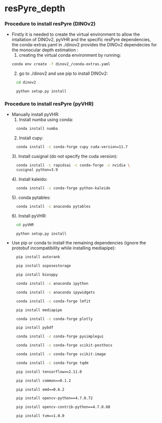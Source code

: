 # resPyre_depth

### Procedure to install resPyre (DINOv2)
- Firstly it is needed to create the virtual environment to allow the intallation of DINOv2, pyVHR and the specific resPyre dependencies, the conda-extras.yaml in ./dinov2 provides the DINOv2 dependecies for the monocular depth estimation :
  1) creating the virtual conda environment by running:
  ```bash
  conda env create -f dinov2_/conda-extras.yaml
  ```
  2) go to ./dinov2 and use pip to install DINOv2:
  ```bash
    cd dinov2
  ```
  ```bash
    python setup.py install
  ```
### Procedure to install resPyre (pyVHR)
- Manually install pyVHR:
  1) Install numba using conda:
  ```bash
    conda install numba
  ```
  2) Install cupy:
  ```bash
    conda install -c conda-forge cupy cuda-version=11.7
  ```
  3). Install cusignal (do not specify the cuda version):
  ```bash
    conda install -c rapidsai -c conda-forge -c nvidia \
    cusignal python=3.9
  ```
  4). Install kaleido:
  ```bash
    conda install -c conda-forge python-kaleido
  ```
  5). conda pytables:
  ```bash
    conda install -c anaconda pytables
  ```
  6). Install pyVHR:
  ```bash
    cd pyVHR
  ```
  ```bash
    python setup.py install
  ```
- Use pip or conda to install the remaining dependencies (ignore the protobuf incompatibility while installing mediapipe): 
  ```bash
    pip install autorank
  ```
  ```bash
    pip install asposestorage
  ```
  ```bash
    pip install biosppy
  ```
  ```bash
    conda install -c anaconda ipython
  ```
  ```bash
    conda install -c anaconda ipywidgets
  ```
  ```bash
    conda install -c conda-forge lmfit
  ```
  ```bash
    pip install mediapipe
  ```
  ```bash
    conda install -c conda-forge plotly
  ```
  ```bash
    pip install pybdf
  ```
  ```bash
    conda install -c conda-forge pysimplegui
  ```
  ```bash
    conda install -c conda-forge scikit-posthocs
  ```
  ```bash
    conda install -c conda-forge scikit-image
  ```
  ```bash
    conda install -c conda-forge tqdm
  ```
  ```bash
    pip install tensorflow==2.11.0
  ```
  ```bash
    pip install common==0.1.2
  ```
  ```bash
    pip install emd==0.6.2
  ```
  ```bash
    pip install opencv-python==4.7.0.72
  ```
  ```bash
    pip install opencv-contrib-python==4.7.0.68
  ```
  ```bash
    pip install tvm==1.0.0
  ```
  



 
   
